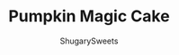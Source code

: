 ---
layout: ../../layouts/MarkdownPostLayout.astro
title: Pumpkin Magic Cake
author: ShugarySweets
pubDate: 2019-01-15
description: "Pumpkin Magic Cake is a must for the holidays. The yellow cake and pumpkin pie layers magically separate into a delicious treat."
image_url: https://www.shugarysweets.com/wp-content/uploads/2019/10/pumpkin-magic-cake-2.jpg
tags: ["Cake","American"]
calories: 308
protein: 4
carbohydrates: 40
fats: 15
fiber: 1
ingredients: ["1 box yellow cake mix","1 cup water","1/2 cup canola oil","3 large eggs","1 can (15 oz) pure pumpkin","1 cup heavy cream","3 large eggs","1 cup light brown sugar, packed","2 tsp cinnamon","1/2 tsp kosher salt","1 tsp ground ginger","1/2 tsp ground cloves","1 tub (16 oz) Cool Whip, thawed"]
serves: 16
time: "1 hour 15 minutes"
prepTime: "15 minutes"
instructions: ["Preheat oven to 350 degree F. Spray 13x9 baking dish with non-stick baking spray. Set aside.","Prepare cake layer by blending ingredients together until smooth. Beat 2 minutes and pour into prepared baking dish.","For the pumpkin layer, combine ingredients and beat until smooth. Pour into cake layer. Pumpkin will sink down to the bottom, as it should. No need to swirl or smooth.","Bake for 60 minutes. Remove from oven and cool completely. The cake will look a little more \"done\" than usual, that's okay. Frost cooled cake with Cool Whip and refrigerate until ready to serve (at least 4 hours or overnight). ENJOY!"]
nutrition: ["308 calories","40 grams carbohydrates","87 milligrams cholesterol","15 grams fat","1 grams fiber","4 grams protein","5 grams saturated fat","346 grams sodium","26 grams sugar","0 grams trans fat","9 grams unsaturated fat"]
---